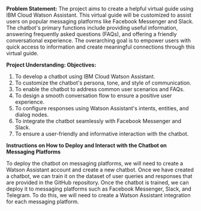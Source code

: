 **Problem Statement:**
The project aims to create a helpful virtual guide using IBM Cloud Watson Assistant. This virtual guide will be customized to assist users on popular messaging platforms like Facebook Messenger and Slack. The chatbot's primary functions include providing useful information, answering frequently asked questions (FAQs), and offering a friendly conversational experience. The overarching goal is to empower users with quick access to information and create meaningful connections through this virtual guide. 


**Project Understanding: 
Objectives:**


1. To develop a chatbot using IBM Cloud Watson Assistant.
2. To customize the chatbot's persona, tone, and style of communication.
3. To enable the chatbot to address common user scenarios and FAQs.
4. To design a smooth conversation flow to ensure a positive user experience.
5. To configure responses using Watson Assistant's intents, entities, and dialog nodes.
6. To integrate the chatbot seamlessly with Facebook Messenger and Slack.
7. To ensure a user-friendly and informative interaction with the chatbot.


**Instructions on How to Deploy and Interact with the Chatbot on Messaging Platforms** 

To deploy the chatbot on messaging platforms, we will need to create a Watson Assistant account and create a new chatbot. Once we have created a chatbot, we can train it on the dataset of user queries and responses that are provided in the GitHub repository. Once the chatbot is trained, we can deploy it to messaging platforms such as Facebook Messenger, Slack, and Telegram. To do this, we will need to create a Watson Assistant integration for each messaging platform.
